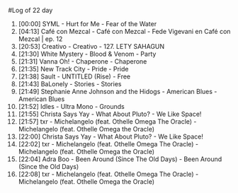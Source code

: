 #Log of 22 day

1. [00:00] SYML - Hurt for Me - Fear of the Water
1. [04:13] Café con Mezcal - Café con Mezcal - Fede Vigevani en Café con Mezcal | ep. 12
1. [20:53] Creativo - Creativo - 127. LETY SAHAGUN
1. [21:30] White Mystery - Blood & Venom - Party
1. [21:31] Vanna Oh! - Chaperone - Chaperone
1. [21:35] New Track City - Pride - Pride
1. [21:38] Sault - UNTITLED (Rise) - Free
1. [21:43] BaLonely - Stories - Stories
1. [21:49] Stephanie Anne Johnson and the Hidogs - American Blues - American Blues
1. [21:52] Idles - Ultra Mono - Grounds
1. [21:55] Christa Says Yay - What About Pluto? - We Like Space!
1. [21:57] txr - Michelangelo (feat. Othelle Omega The Oracle) - Michelangelo (feat. Othelle Omega the Oracle)
1. [22:00] Christa Says Yay - What About Pluto? - We Like Space!
1. [22:02] txr - Michelangelo (feat. Othelle Omega The Oracle) - Michelangelo (feat. Othelle Omega the Oracle)
1. [22:04] Adra Boo - Been Around (Since The Old Days) - Been Around (Since the Old Days)
1. [22:08] txr - Michelangelo (feat. Othelle Omega The Oracle) - Michelangelo (feat. Othelle Omega the Oracle)
